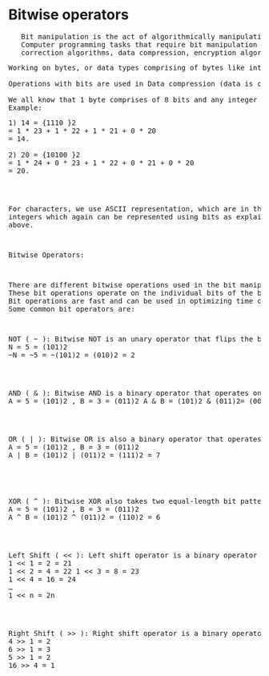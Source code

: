 # Bitwise operators
<pre>
   Bit manipulation is the act of algorithmically manipulating bits or other pieces of data shorter than a word. 
   Computer programming tasks that require bit manipulation include low-level device control, error detection and 
   correction algorithms, data compression, encryption algorithms, and optimization.
</pre>

<pre>
Working on bytes, or data types comprising of bytes like ints, floats, doubles or even data structures which stores large amount of bytes is normal for a programmer. In some cases, a programmer needs to go beyond this - that is to say that in a deeper level where the importance of bits is realized.

Operations with bits are used in Data compression (data is compressed by converting it from one representation to another, to reduce the space) ,Exclusive-Or Encryption (an algorithm to encrypt the data for safety issues). In order to encode, decode or compress files we have to extract the data at bit level. Bitwise Operations are faster and closer to the system and sometimes optimize the program to a good level.

We all know that 1 byte comprises of 8 bits and any integer or character can be represented using bits in computers, which we call its binary form(contains only 1 or 0) or in its base 2 form.
Example:
<pre>
1) 14 = {1110 }2
= 1 * 23 + 1 * 22 + 1 * 21 + 0 * 20
= 14.

2) 20 = {10100 }2
= 1 * 24 + 0 * 23 + 1 * 22 + 0 * 21 + 0 * 20
= 20.
</pre>
For characters, we use ASCII representation, which are in the form of integers which again can be represented using bits as explained above.

Bitwise Operators:

There are different bitwise operations used in the bit manipulation. These bit operations operate on the individual bits of the bit patterns. Bit operations are fast and can be used in optimizing time complexity. Some common bit operators are:
<pre>
NOT ( ~ ): Bitwise NOT is an unary operator that flips the bits of the number i.e., if the ith bit is 0, it will change it to 1 and vice versa. Bitwise NOT is nothing but simply the one’s complement of a number. Lets take an example.
N = 5 = (101)2
~N = ~5 = ~(101)2 = (010)2 = 2
</pre>

<pre>
AND ( & ): Bitwise AND is a binary operator that operates on two equal-length bit patterns. If both bits in the compared position of the bit patterns are 1, the bit in the resulting bit pattern is 1, otherwise 0.
A = 5 = (101)2 , B = 3 = (011)2 A & B = (101)2 & (011)2= (001)2 = 1
</pre>
  
<pre>
OR ( | ): Bitwise OR is also a binary operator that operates on two equal-length bit patterns, similar to bitwise AND. If both bits in the compared position of the bit patterns are 0, the bit in the resulting bit pattern is 0, otherwise 1.
A = 5 = (101)2 , B = 3 = (011)2
A | B = (101)2 | (011)2 = (111)2 = 7
</pre>

<pre>  
XOR ( ^ ): Bitwise XOR also takes two equal-length bit patterns. If both bits in the compared position of the bit patterns are 0 or 1, the bit in the resulting bit pattern is 0, otherwise 1.
A = 5 = (101)2 , B = 3 = (011)2
A ^ B = (101)2 ^ (011)2 = (110)2 = 6
</pre>

<pre>
Left Shift ( << ): Left shift operator is a binary operator which shift the some number of bits, in the given bit pattern, to the left and append 0 at the end. Left shift is equivalent to multiplying the bit pattern with  ( if we are shifting k bits ).
1 << 1 = 2 = 21
1 << 2 = 4 = 22 1 << 3 = 8 = 23
1 << 4 = 16 = 24
…
1 << n = 2n
</pre>

<pre>
Right Shift ( >> ): Right shift operator is a binary operator which shift the some number of bits, in the given bit pattern, to the right and append 1 at the end. Right shift is equivalent to dividing the bit pattern with 2k ( if we are shifting k bits ).
4 >> 1 = 2
6 >> 1 = 3
5 >> 1 = 2
16 >> 4 = 1
</pre>
